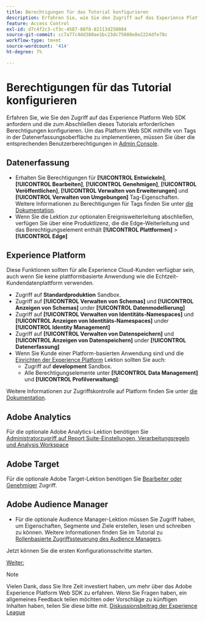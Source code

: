 ```yaml
---
title: Berechtigungen für das Tutorial konfigurieren
description: Erfahren Sie, wie Sie den Zugriff auf das Experience Platform Web SDK anfordern und die zum Abschließen des Tutorials "Implementieren von Adobe Experience Cloud mit Web SDK"erforderliche Berechtigung konfigurieren.
feature: Access Control
exl-id: d7c4f2c3-cf3c-4587-88f8-82113d250084
source-git-commit: cc7a77c4dd380ae1bc23dc75608e8e2224dfe78c
workflow-type: tm+mt
source-wordcount: '414'
ht-degree: 7%

---
```


# Berechtigungen für das Tutorial konfigurieren

Erfahren Sie, wie Sie den Zugriff auf das Experience Platform Web SDK anfordern und die zum Abschließen dieses Tutorials erforderlichen Berechtigungen konfigurieren. Um das Platform Web SDK mithilfe von Tags in der Datenerfassungsoberfläche zu implementieren, müssen Sie über die entsprechenden Benutzerberechtigungen in [Admin Console](https://adminconsole.adobe.com).

## Datenerfassung

* Erhalten Sie Berechtigungen für **[!UICONTROL Entwickeln]**, **[!UICONTROL Bearbeiten]**, **[!UICONTROL Genehmigen]**, **[!UICONTROL Veröffentlichen]**, **[!UICONTROL Verwalten von Erweiterungen]** und **[!UICONTROL Verwalten von Umgebungen]** Tag-Eigenschaften. Weitere Informationen zu Berechtigungen für Tags finden Sie unter [die Dokumentation](https://experienceleague.adobe.com/docs/experience-platform/tags/admin/user-permissions.html?lang=de).
* Wenn Sie die Lektion zur optionalen Ereignisweiterleitung abschließen, verfügen Sie über eine Produktlizenz, die die Edge-Weiterleitung und das Berechtigungselement enthält **[!UICONTROL Plattformen]** > **[!UICONTROL Edge]**

## Experience Platform

Diese Funktionen sollten für alle Experience Cloud-Kunden verfügbar sein, auch wenn Sie keine plattformbasierte Anwendung wie die Echtzeit-Kundendatenplattform verwenden.

* Zugriff auf **Standardproduktion** Sandbox.
* Zugriff auf **[!UICONTROL Verwalten von Schemas]** und **[!UICONTROL Anzeigen von Schemas]** under **[!UICONTROL Datenmodellierung]**
* Zugriff auf **[!UICONTROL Verwalten von Identitäts-Namespaces]** und **[!UICONTROL Anzeigen von Identitäts-Namespaces]** under **[!UICONTROL Identity Management]**
* Zugriff auf **[!UICONTROL Verwalten von Datenspeichern]** und **[!UICONTROL Anzeigen von Datenspeichern]** under **[!UICONTROL Datenerfassung]**
* Wenn Sie Kunde einer Platform-basierten Anwendung sind und die [Einrichten der Experience Platform](setup-experience-platform.md) Lektion sollten Sie auch:
   * Zugriff auf **development** Sandbox.
   * Alle Berechtigungselemente unter **[!UICONTROL Data Management]** und **[!UICONTROL Profilverwaltung]**:


Weitere Informationen zur Zugriffskontrolle auf Platform finden Sie unter [die Dokumentation](https://experienceleague.adobe.com/docs/experience-platform/access-control/home.html).

## Adobe Analytics

Für die optionale Adobe Analytics-Lektion benötigen Sie [Administratorzugriff auf Report Suite-Einstellungen, Verarbeitungsregeln und Analysis Workspace](https://experienceleague.adobe.com/docs/analytics/admin/admin-console/home.html?lang=de)

## Adobe Target

Für die optionale Adobe Target-Lektion benötigen Sie [Bearbeiter oder Genehmiger](https://experienceleague.adobe.com/docs/target/using/administer/manage-users/enterprise/properties-overview.html#section_8C425E43E5DD4111BBFC734A2B7ABC80) Zugriff.

## Adobe Audience Manager

* Für die optionale Audience Manager-Lektion müssen Sie Zugriff haben, um Eigenschaften, Segmente und Ziele erstellen, lesen und schreiben zu können. Weitere Informationen finden Sie im Tutorial zu [Rollenbasierte Zugriffssteuerung des Audience Managers](https://experienceleague.adobe.com/docs/audience-manager-learn/tutorials/setup-and-admin/user-management/setting-permissions-with-role-based-access-control.html?lang=en).

Jetzt können Sie die ersten Konfigurationsschritte starten.

[Weiter: ](configure-schemas.md)

>[!NOTE]
>
>Vielen Dank, dass Sie Ihre Zeit investiert haben, um mehr über das Adobe Experience Platform Web SDK zu erfahren. Wenn Sie Fragen haben, ein allgemeines Feedback teilen möchten oder Vorschläge zu künftigen Inhalten haben, teilen Sie diese bitte mit. [Diskussionsbeitrag der Experience League](https://experienceleaguecommunities.adobe.com/t5/adobe-experience-platform-launch/tutorial-discussion-implement-adobe-experience-cloud-with-web/td-p/444996)
